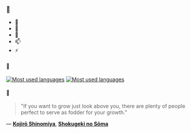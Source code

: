 ### 👋

- 🔭
- 🌱
- 💬
- 📫
- ⚡

#### 🧏

[![Most used languages](https://github-readme-stats-aynah.vercel.app/api/top-langs/?username=aynh&theme=solarized-dark&langs_count=6&layout=compact&hide_title=true)](https://github.com/anuraghazra/github-readme-stats#gh-dark-mode-only)
[![Most used languages](https://github-readme-stats-aynah.vercel.app/api/top-langs/?username=aynh&theme=solarized-light&langs_count=6&layout=compact&hide_title=true)](https://github.com/anuraghazra/github-readme-stats#gh-light-mode-only)

#### 💬

> "If you want to grow just look above you, there are plenty of people perfect to serve as fodder for your growth."

&mdash; [**Kojirō Shinomiya**](https://myanimelist.net/character.php?q=Kojir%C5%8D%20Shinomiya&cat=character), [**Shokugeki no Sōma**](https://myanimelist.net/search/all?q=Shokugeki%20no%20S%C5%8Dma&cat=all)
